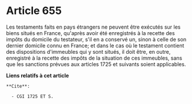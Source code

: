 # Article 655

Les testaments faits en pays étrangers ne peuvent être exécutés sur les biens situés en France, qu'après avoir été
enregistrés à la recette des impôts du domicile du testateur, s'il en a conservé un, sinon à celle de son dernier domicile
connu en France; et dans le cas où le testament contient des dispositions d'immeubles qui y sont situés, il doit être, en
outre, enregistré à la recette des impôts de la situation de ces immeubles, sans que les sanctions prévues aux articles 1725
et suivants soient applicables.

**Liens relatifs à cet article**

	**Cite**:

	  - CGI 1725 ET S.
